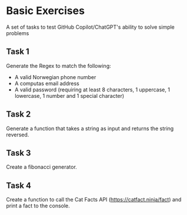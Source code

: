 # Basic Exercises

A set of tasks to test GitHub Copilot/ChatGPT's ability to solve simple problems

## Task 1

Generate the Regex to match the following:
- A valid Norwegian phone number
- A computas email address
- A valid password (requiring at least 8 characters, 1 uppercase, 1 lowercase, 1 number and 1 special character)

## Task 2

Generate a function that takes a string as input and returns the string reversed.

## Task 3

Create a fibonacci generator.

## Task 4 

Create a function to call the Cat Facts API (https://catfact.ninja/fact) and print a fact to the console.
